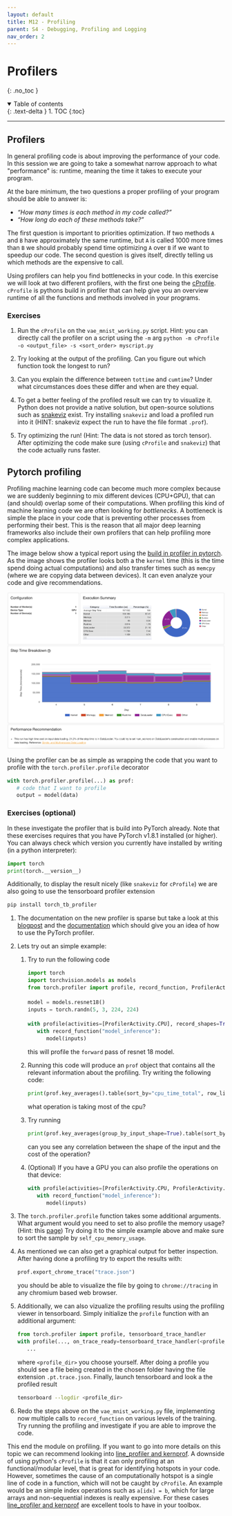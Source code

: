 ```yaml
---
layout: default
title: M12 - Profiling
parent: S4 - Debugging, Profiling and Logging
nav_order: 2
---
```


# Profilers
{: .no_toc }

<details open markdown="block">
  <summary>
    Table of contents
  </summary>
  {: .text-delta }
1. TOC
{:toc}
</details>

---

## Profilers

In general profiling code is about improving the performance of your code. In this session we are going to take a 
somewhat narrow approach to what "performance" is: runtime, meaning the time it takes to execute your program. 

At the bare minimum, the two questions a proper profiling of your program should be able to answer is:

* *“How many times is each method in my code called?”*
* *“How long do each of these methods take?”*

The first question is important to priorities optimization. If two methods `A` and `B` have approximately the same 
runtime, but `A` is called 1000 more times than `B` we should probably spend time optimizing `A` over `B` if we want 
to speedup our code. The second question is gives itself, directly telling us which methods are the expensive to call.

Using profilers can help you find bottlenecks in your code. In this exercise we will look at two different
profilers, with the first one being the [cProfile](https://docs.python.org/3/library/profile.html). `cProfile` is
pythons build in profiler that can help give you an overview runtime of all the functions and methods involved in your
programs. 

### Exercises

1. Run the `cProfile` on the `vae_mnist_working.py` script. Hint: you can directly call the profiler on a
   script using the `-m` arg
   `python -m cProfile -o <output_file> -s <sort_order> myscript.py`
   
2. Try looking at the output of the profiling. Can you figure out which function took the longest to run?

3. Can you explain the difference between `tottime` and `cumtime`? Under what circumstances does these differ and 
   when are they equal.

4. To get a better feeling of the profiled result we can try to visualize it. Python does not
   provide a native solution, but open-source solutions such as [snakeviz](https://jiffyclub.github.io/snakeviz/)
   exist. Try installing `snakeviz` and load a profiled run into it (HINT: snakeviz expect the run to have the file
   format `.prof`).

5. Try optimizing the run! (Hint: The data is not stored as torch tensor). After optimizing the code make sure 
   (using `cProfile` and `snakeviz`) that the code actually runs faster.

## Pytorch profiling

Profiling machine learning code can become much more complex because we are suddenly beginning to mix different 
devices (CPU+GPU), that can (and should) overlap some of their computations. When profiling this kind of machine 
learning code we are often looking for *bottlenecks*. A bottleneck is simple the place in your code that is 
preventing other processes from performing their best. This is the reason that all major deep learning 
frameworks also include their own profilers that can help profiling more complex applications.

The image below show a typical report using the 
[build in profiler in pytorch](https://www.google.com/search?client=firefox-b-d&q=pytorch+profiling). 
As the image shows the profiler looks both a the `kernel` time (this is the time spend doing actual computations) 
and also transfer times such as `memcpy` (where we are copying data between devices). 
It can even analyze your code and give recommendations.

<p align="center">
  <img src="../figures/pytorch_profiler.png" width="700" title="hover text">
</p>

Using the profiler can be as simple as wrapping the code that you want to profile with the `torch.profiler.profile`
decorator

```python
with torch.profiler.profile(...) as prof:
   # code that I want to profile
   output = model(data)
```

### Exercises (optional)

In these investigate the profiler that is build into PyTorch already. Note that these exercises requires that you 
have PyTorch v1.8.1 installed (or higher). You can always check which version you currently have installed by writing 
(in a python interpreter):

```python
import torch
print(torch.__version__)
```

Additionally, to display the result nicely (like `snakeviz` for `cProfile`) we are also going to use the 
tensorboard profiler extension

```bash 
pip install torch_tb_profiler
```

1. The documentation on the new profiler is sparse but take a look at this
   [blogpost](https://pytorch.org/blog/introducing-pytorch-profiler-the-new-and-improved-performance-tool/)
   and the [documentation](https://pytorch.org/docs/stable/profiler.html) which should give you an idea of 
   how to use the PyTorch profiler.

2. Lets try out an simple example:

   1. Try to run the following code
      ```python
      import torch
      import torchvision.models as models
      from torch.profiler import profile, record_function, ProfilerActivity

      model = models.resnet18()
      inputs = torch.randn(5, 3, 224, 224)

      with profile(activities=[ProfilerActivity.CPU], record_shapes=True) as prof:
         with record_function("model_inference"):
            model(inputs)
      ```
      this will profile the `forward` pass of resnet 18 model. 
      
   2. Running this code will produce an `prof` object that contains all the relevant information about the profiling. 
      Try writing the following code:
      ```python
      print(prof.key_averages().table(sort_by="cpu_time_total", row_limit=10))
      ```
      what operation is taking most of the cpu?

   3. Try running
      ```python
      print(prof.key_averages(group_by_input_shape=True).table(sort_by="cpu_time_total", row_limit=30))
      ```
      can you see any correlation between the shape of the input and the cost of the operation?

   4. (Optional) If you have a GPU you can also profile the operations on that device:
      ```python
      with profile(activities=[ProfilerActivity.CPU, ProfilerActivity.CUDA], record_shapes=True) as prof:
         with record_function("model_inference"):
            model(inputs)
      ```

3. The `torch.profiler.profile` function takes some additional arguments. What argument would you need to 
   set to also profile the memory usage? (Hint: this [page](https://pytorch.org/docs/stable/profiler.html))
   Try doing it to the simple example above and make sure to sort the sample by `self_cpu_memory_usage`.

4. As mentioned we can also get a graphical output for better inspection. After having done a profiling
   try to export the results with:
   ```python
   prof.export_chrome_trace("trace.json")
   ```
   you should be able to visualize the file by going to `chrome://tracing` in any chromium based web browser.

5. Additionally, we can also vizualize the profiling results using the profiling viewer in tensorboard. Simply
   initialize the `profile` function with an additional argument:
   ```python
   from torch.profiler import profile, tensorboard_trace_handler
   with profile(..., on_trace_ready=tensorboard_trace_handler(<profile_dir>)):
      ...
   ```
   where `<profile_dir>` you choose yourself. After doing a profile you should see a file being created in the
   chosen folder having the file extension `.pt.trace.json`. Finally, launch tensorboard and look a the profiled
   result
   ```bash
   tensorboard --logdir <profile_dir>
   ```
   
6. Redo the steps above on the `vae_mnist_working.py` file, implementing now multiple calls to `record_function`
   on various levels of the training. Try running the profiling and investigate if you are able to improve the code.

This end the module on profiling. If you want to go into more details on this topic we can recommend looking into
[line_profiler and kernprof](https://github.com/pyutils/line_profiler). A downside of using python's `cProfile` is that
it can only profiling at an functional/modular level, that is great for identifying hotspots in your code. However,
sometimes the cause of an computationally hotspot is a single line of code in a function, which will not be caught by
`cProfile`. An example would be an simple index operations such as `a[idx] = b`, which for large arrays and
non-sequential indexes is really expensive. For these cases
[line_profiler and kernprof](https://github.com/pyutils/line_profiler) are excellent tools to have in your toolbox.
